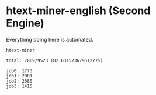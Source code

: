 # htext-miner-english (Second Engine)

Everything doing here is automated.

```
htext-miner

total: 7869/9523 (82.63152367951277%)

job0: 1773
job1: 2001
job2: 2680
job3: 1415
```